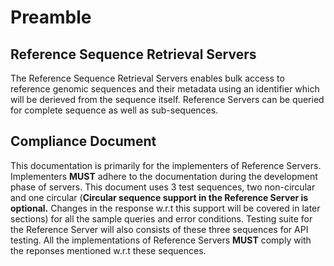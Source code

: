 # Preamble

## Reference Sequence Retrieval Servers
The Reference Sequence Retrieval Servers enables bulk access to reference genomic sequences and their metadata using an identifier which will be derieved from the sequence itself. Reference Servers can be queried for complete sequence as well as sub-sequences.

## Compliance Document
This documentation is primarily for the implementers of Reference Servers. Implementers **MUST** adhere to the documentation during the development phase of servers. This document uses 3 test sequences, two non-circular and one circular (**Circular sequence support in the Reference Server is optional.** Changes in the response w.r.t this support will be covered in later sections) for all the sample queries and error conditions. Testing suite for the Reference Server will also consists of these three sequences for API testing. All the implementations of Reference Servers **MUST** comply with the reponses mentioned w.r.t these sequences.
